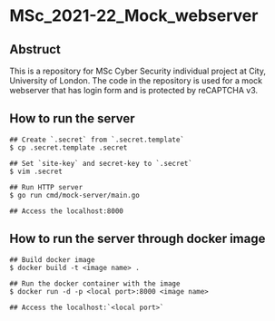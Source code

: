 # MSc_2021-22_Mock_webserver
## Abstruct
This is a repository for MSc Cyber Security individual project at City, University of London.
The code in the repository is used for a mock webserver that has login form and is protected by reCAPTCHA v3.

## How to run the server
```
## Create `.secret` from `.secret.template`
$ cp .secret.template .secret

## Set `site-key` and secret-key to `.secret`
$ vim .secret

## Run HTTP server
$ go run cmd/mock-server/main.go

## Access the localhost:8000
```

## How to run the server through docker image
```
## Build docker image
$ docker build -t <image name> .

## Run the docker container with the image
$ docker run -d -p <local port>:8000 <image name>

## Access the localhost:`<local port>`
```
